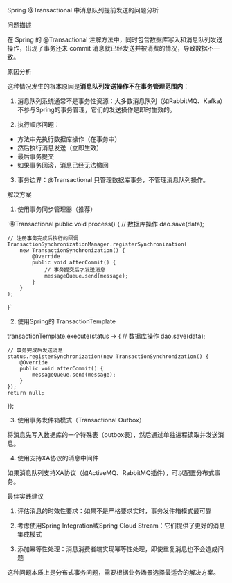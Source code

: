 Spring @Transactional 中消息队列提前发送的问题分析

问题描述

在 Spring 的 @Transactional 注解方法中，同时包含数据库写入和消息队列发送操作，出现了事务还未 commit 消息就已经发送并被消费的情况，导致数据不一致。

原因分析

这种情况发生的根本原因是**消息队列发送操作不在事务管理范围内**：

1. 消息队列系统通常不是事务性资源：大多数消息队列（如RabbitMQ、Kafka）不参与Spring的事务管理，它们的发送操作是即时生效的。

2. 执行顺序问题：
- 方法中先执行数据库操作（在事务中）
- 然后执行消息发送（立即生效）
- 最后事务提交
- 如果事务回滚，消息已经无法撤回

3. 事务边界：@Transactional 只管理数据库事务，不管理消息队列操作。

解决方案

1. 使用事务同步管理器（推荐）

`@Transactional
public void process() {
// 数据库操作
dao.save(data);

    // 注册事务完成后执行的回调
    TransactionSynchronizationManager.registerSynchronization(
        new TransactionSynchronization() {
            @Override
            public void afterCommit() {
                // 事务提交后才发送消息
                messageQueue.send(message);
            }
        }
    );
}`

2. 使用Spring的 TransactionTemplate

transactionTemplate.execute(status -> {
// 数据库操作
dao.save(data);

    // 事务完成后发送消息
    status.registerSynchronization(new TransactionSynchronization() {
        @Override
        public void afterCommit() {
            messageQueue.send(message);
        }
    });
    return null;
});

3. 使用事务发件箱模式（Transactional Outbox）

将消息先写入数据库的一个特殊表（outbox表），然后通过单独进程读取并发送消息。

4. 使用支持XA协议的消息中间件

如果消息队列支持XA协议（如ActiveMQ、RabbitMQ插件），可以配置分布式事务。

最佳实践建议

1. 评估消息的时效性要求：如果不是严格要求实时，事务发件箱模式最可靠

2. 考虑使用Spring Integration或Spring Cloud Stream：它们提供了更好的消息集成模式

3. 添加幂等性处理：消息消费者端实现幂等性处理，即使重复消息也不会造成问题

这种问题本质上是分布式事务问题，需要根据业务场景选择最适合的解决方案。
